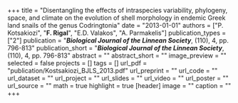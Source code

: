+++
title = "Disentangling the effects of intraspecies variability, phylogeny, space, and climate on the evolution of shell morphology in endemic Greek land snails of the genus Codringtonia"
date = "2013-01-01"
authors = ["P. Kotsakiozi", "**F. Rigal**", "E.D. Valakos", "A. Parmakelis"]
publication_types = ["2"]
publication = "**_Biological Journal of the Linnean Society_**, (110), 4, pp. 796-813"
publication_short = "**_Biological Journal of the Linnean Society_**, (110), 4, pp. 796-813"
abstract = ""
abstract_short = ""
image_preview = ""
selected = false
projects = []
tags = []
url_pdf = "publication/Kostsakiozi_BJLS_2013.pdf"
url_preprint = ""
url_code = ""
url_dataset = ""
url_project = ""
url_slides = ""
url_video = ""
url_poster = ""
url_source = ""
math = true
highlight = true
[header]
image = ""
caption = ""
+++
